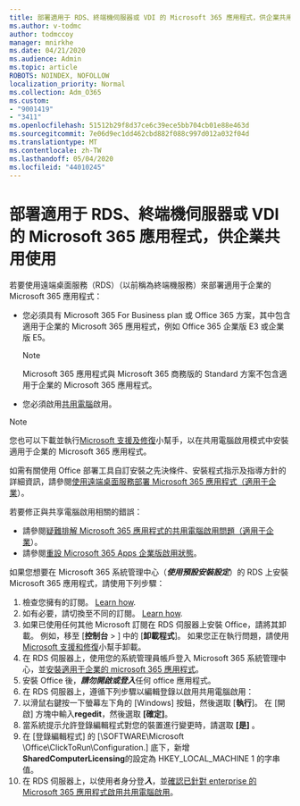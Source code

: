 ```yaml
---
title: 部署適用于 RDS、終端機伺服器或 VDI 的 Microsoft 365 應用程式，供企業共用使用
ms.author: v-todmc
author: todmccoy
manager: mnirkhe
ms.date: 04/21/2020
ms.audience: Admin
ms.topic: article
ROBOTS: NOINDEX, NOFOLLOW
localization_priority: Normal
ms.collection: Adm_O365
ms.custom:
- "9001419"
- "3411"
ms.openlocfilehash: 51512b29f8d37ce6c39ece5bb704cb01e88e463d
ms.sourcegitcommit: 7e06d9ec1dd462cbd882f088c997d012a032f04d
ms.translationtype: MT
ms.contentlocale: zh-TW
ms.lasthandoff: 05/04/2020
ms.locfileid: "44010245"
---
```

# <a name="deploying-microsoft-365-apps-for-enterprise-for-shared-use-on-rds-terminal-server-or-vdi"></a>部署適用于 RDS、終端機伺服器或 VDI 的 Microsoft 365 應用程式，供企業共用使用

若要使用遠端桌面服務（RDS）（以前稱為終端機服務）來部署適用于企業的 Microsoft 365 應用程式：
- 您必須具有 Microsoft 365 For Business plan 或 Office 365 方案，其中包含適用于企業的 Microsoft 365 應用程式，例如 Office 365 企業版 E3 或企業版 E5。
   > [!NOTE] 
   > Microsoft 365 應用程式與 Microsoft 365 商務版的 Standard 方案不包含適用于企業的 Microsoft 365 應用程式。
- 您必須啟用[共用電腦](https://docs.microsoft.com/DeployOffice/overview-shared-computer-activation)啟用。

> [!NOTE]
> 您也可以下載並執行[Microsoft 支援及修復](https://aka.ms/SaRA_OfficeSCA_M365Portal)小幫手，以在共用電腦啟用模式中安裝適用于企業的 Microsoft 365 應用程式。

如需有關使用 Office 部署工具自訂安裝之先決條件、安裝程式指示及指導方針的詳細資訊，請參閱[使用遠端桌面服務部署 Microsoft 365 應用程式（適用于企業](https://docs.microsoft.com/DeployOffice/deploy-microsoft-365-apps-remote-desktop-services)）。

若要修正與共享電腦啟用相關的錯誤：
- 請參閱[疑難排解 Microsoft 365 應用程式的共用電腦啟用問題（適用于企業](https://docs.microsoft.com/DeployOffice/troubleshoot-shared-computer-activation)）。
- 請參閱[重設 Microsoft 365 Apps 企業版啟用狀態](https://go.microsoft.com/fwlink/?linkid=2109218)。

如果您想要在 Microsoft 365 系統管理中心（***使用預設安裝設定***）的 RDS 上安裝 Microsoft 365 應用程式，請使用下列步驟：

1.    檢查您擁有的訂閱。 [Learn how](https://docs.microsoft.com/office365/admin/admin-overview/what-subscription-do-i-have).
2.    如有必要，請切換至不同的訂閱。 [Learn how](https://docs.microsoft.com/office365/admin/subscriptions-and-billing/switch-to-a-different-plan).
3.    如果已使用任何其他 Microsoft 訂閱在 RDS 伺服器上安裝 Office，請將其卸載。 例如，移至 [**控制台** > ] 中的 [**卸載程式**]。 如果您正在執行問題，請使用[Microsoft 支援和修復](https://aka.ms/SARA-OfficeUninstall-Alchemy)小幫手卸載。
4.    在 RDS 伺服器上，使用您的系統管理員帳戶登入 Microsoft 365 系統管理中心，並[安裝適用于企業的 microsoft 365 應用程式](https://portal.office.com/OLS/MySoftware.aspx)。
5.    安裝 Office 後，***請勿開啟或登入***任何 office 應用程式。
6.    在 RDS 伺服器上，遵循下列步驟以編輯登錄以啟用共用電腦啟用：
   1. 以滑鼠右鍵按一下螢幕左下角的 [Windows] 按鈕，然後選取 [**執行**]。 在 [開啟] 方塊中輸入**regedit**，然後選取 **[確定]**。
   2. 當系統提示允許登錄編輯程式對您的裝置進行變更時，請選取 **[是]** 。
   3. 在 [登錄編輯程式] 的 [\SOFTWARE\Microsoft \Office\ClickToRun\Configuration.] 底下，新增**SharedComputerLicensing**的設定為 HKEY_LOCAL_MACHINE 1 的字串值。
   4. 在 RDS 伺服器上，以使用者身分登***入***，並[確認已針對 enterprise 的 Microsoft 365 應用程式啟用共用電腦啟用](https://docs.microsoft.com/DeployOffice/troubleshoot-shared-computer-activation#verify-that-activation-for-microsoft-365-apps-succeeded)。

